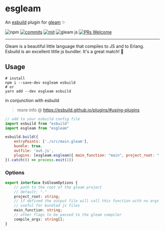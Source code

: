 # esgleam

An [esbuild](https://esbuild.github.io/) plugin for [gleam](gleam.run/) ✨

![npm](https://img.shields.io/npm/dt/esgleam)
[![commits](https://img.shields.io/github/last-commit/bwireman/esgleam)](https://github.com/bwireman/esgleam/commit/main)
[![mit](https://img.shields.io/github/license/bwireman/esgleam?color=brightgreen)](https://github.com/bwireman/esgleam/blob/main/LICENSE)
![gleam js](https://img.shields.io/badge/%20gleam%20%E2%9C%A8-js%20%F0%9F%8C%B8-pink)
[![PRs Welcome](https://img.shields.io/badge/PRs-welcome-brightgreen)](http://makeapullrequest.com)

---

Gleam is a beautiful little language that compiles to JS and to Erlang. Esbuild is an excellent little js bundler. It's a great match! 🌸

## Usage

```shell
# install
npm i --save-dev esgleam esbuild
# or
yarn add --dev esgleam esbuild
```

in conjunction with esbuild
> more info @ https://esbuild.github.io/plugins/#using-plugins

```javascript
// add to your esbuild config file
import esbuild from "esbuild"
import esgleam from "esgleam"

esbuild.build({
    entryPoints: ['./src/main.gleam'],
    bundle: true,
    outfile: 'out.js',
    plugins: [esgleam.esgleam({ main_function: "main", project_root: "." })],
}).catch(() => process.exit(1))
```

### Options

```typescript
export interface EsGleamOptions {
    // path to the root of the gleam project
    // default: "."
    project_root: string;
    // if defined the output file will call this function with no args
    // useful for bundled js files
    main_function: string;
    // other flags to be passed to the gleam compiler
    compile_args: string[];
}
```
